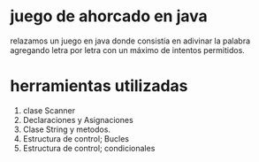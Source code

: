# juego de ahorcado en java
relazamos un juego en java donde consistía en adivinar la palabra agregando letra por letra con un máximo de intentos permitidos.
# herramientas utilizadas 
1. clase Scanner
2. Declaraciones y Asignaciones 
3. Clase String y metodos.
4.  Estructura de control; Bucles
5.  Estructura de control; condicionales 
